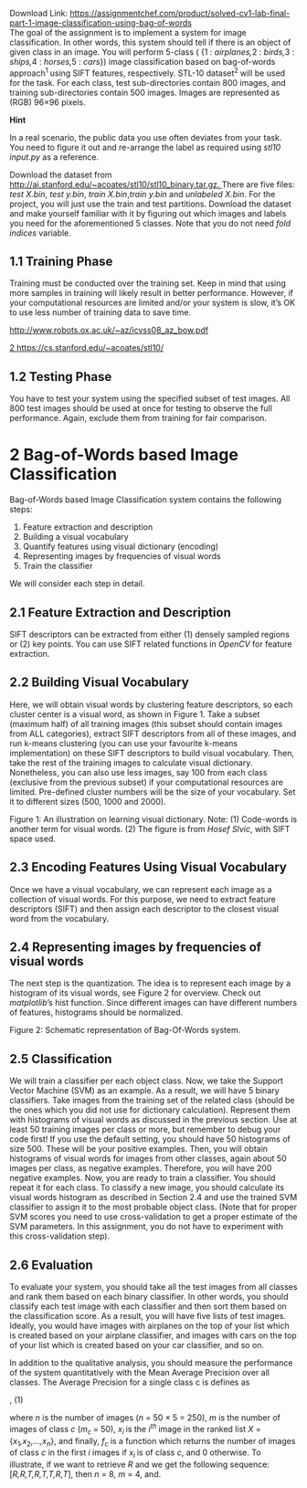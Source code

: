 Download Link: https://assignmentchef.com/product/solved-cv1-lab-final-part-1-image-classification-using-bag-of-words
<br>
The goal of the assignment is to implement a system for image classification. In other words, this system should tell if there is an object of given class in an image. You will perform 5-class ( {1 : <em>airplanes,</em>2 : <em>birds,</em>3 : <em>ships,</em>4 : <em>horses,</em>5 : <em>cars</em>}) image classification based on bag-of-words approach<sup>1 </sup>using SIFT features, respectively. STL-10 dataset<sup>2 </sup>will be used for the task. For each class, test sub-directories contain 800 images, and training sub-directories contain 500 images. Images are represented as (RGB) 96×96 pixels.

<strong>Hint</strong>

In a real scenario, the public data you use often deviates from your task. You need to figure it out and re-arrange the label as required using <em>stl10 input.py </em>as a reference.

Download the dataset from <a href="http://ai.stanford.edu/~acoates/stl10/stl10_binary.tar.gz">http://ai.stanford.edu/</a><a href="http://ai.stanford.edu/~acoates/stl10/stl10_binary.tar.gz">~</a><a href="http://ai.stanford.edu/~acoates/stl10/stl10_binary.tar.gz">acoates/stl10/stl10_binary.tar.gz</a><a href="http://ai.stanford.edu/~acoates/stl10/stl10_binary.tar.gz">. </a>There are five files: <em>test X.bin</em>, <em>test y.bin</em>, <em>train X.bin</em>,<em>train y.bin </em>and <em>unlabeled X.bin</em>. For the project, you will just use the train and test partitions. Download the dataset and make yourself familiar with it by figuring out which images and labels you need for the aforementioned 5 classes. Note that you do not need <em>fold </em><em>indices </em>variable.

<h2>1.1         Training Phase</h2>

Training must be conducted over the training set. Keep in mind that using more samples in training will likely result in better performance. However, if your computational resources are limited and/or your system is slow, it’s OK to use less number of training data to save time.

<a href="http://www.robots.ox.ac.uk/~az/icvss08_az_bow.pdf">http://www.robots.ox.ac.uk/</a><a href="http://www.robots.ox.ac.uk/~az/icvss08_az_bow.pdf">~</a><a href="http://www.robots.ox.ac.uk/~az/icvss08_az_bow.pdf">az/icvss08_az_bow.pdf</a>

<a href="https://cs.stanford.edu/~acoates/stl10/">2 </a><a href="https://cs.stanford.edu/~acoates/stl10/">https://cs.stanford.edu/</a><a href="https://cs.stanford.edu/~acoates/stl10/">~</a><a href="https://cs.stanford.edu/~acoates/stl10/">acoates/stl10/</a>

<h2>1.2         Testing Phase</h2>

You have to test your system using the specified subset of test images. All 800 test images should be used at once for testing to observe the full performance. Again, exclude them from training for fair comparison.

<h1>2           Bag-of-Words based Image Classification</h1>

Bag-of-Words based Image Classification system contains the following steps:

<ol>

 <li>Feature extraction and description</li>

 <li>Building a visual vocabulary</li>

 <li>Quantify features using visual dictionary (encoding)</li>

 <li>Representing images by frequencies of visual words</li>

 <li>Train the classifier</li>

</ol>

We will consider each step in detail.

<h2>2.1         Feature Extraction and Description</h2>

SIFT descriptors can be extracted from either (1) densely sampled regions or (2) key points. You can use SIFT related functions in <em>OpenCV </em>for feature extraction.

<h2>2.2         Building Visual Vocabulary</h2>

Here, we will obtain visual words by clustering feature descriptors, so each cluster center is a visual word, as shown in Figure 1. Take a subset (maximum half) of all training images (this subset should contain images from ALL categories), extract SIFT descriptors from all of these images, and run k-means clustering (you can use your favourite k-means implementation) on these SIFT descriptors to build visual vocabulary. Then, take the rest of the training images to calculate visual dictionary. Nonetheless, you can also use less images, say 100 from each class (exclusive from the previous subset) if your computational resources are limited. Pre-defined cluster numbers will be the size of your vocabulary. Set it to different sizes (500, 1000 and 2000).

Figure 1: An illustration on learning visual dictionary. Note: (1) Code-words is another term for visual words. (2) The figure is from <em>Hosef Slvic</em>, with SIFT space used.

<h2>2.3         Encoding Features Using Visual Vocabulary</h2>

Once we have a visual vocabulary, we can represent each image as a collection of visual words. For this purpose, we need to extract feature descriptors (SIFT) and then assign each descriptor to the closest visual word from the vocabulary.

<h2>2.4         Representing images by frequencies of visual words</h2>

The next step is the quantization. The idea is to represent each image by a histogram of its visual words, see Figure 2 for overview. Check out <em>matplotlib</em>’s hist function. Since different images can have different numbers of features, histograms should be normalized.

Figure 2: Schematic representation of Bag-Of-Words system.

<h2>2.5         Classification</h2>

We will train a classifier per each object class. Now, we take the Support Vector Machine (SVM) as an example. As a result, we will have 5 binary classifiers. Take images from the training set of the related class (should be the ones which you did not use for dictionary calculation). Represent them with histograms of visual words as discussed in the previous section. Use at least 50 training images per class or more, but remember to debug your code first! If you use the default setting, you should have 50 histograms of size 500. These will be your positive examples. Then, you will obtain histograms of visual words for images from other classes, again about 50 images per class, as negative examples. Therefore, you will have 200 negative examples. Now, you are ready to train a classifier. You should repeat it for each class. To classify a new image, you should calculate its visual words histogram as described in Section 2.4 and use the trained SVM classifier to assign it to the most probable object class. (Note that for proper SVM scores you need to use cross-validation to get a proper estimate of the SVM parameters. In this assignment, you do not have to experiment with this cross-validation step).

<h2>2.6         Evaluation</h2>

To evaluate your system, you should take all the test images from all classes and rank them based on each binary classifier. In other words, you should classify each test image with each classifier and then sort them based on the classification score. As a result, you will have five lists of test images. Ideally, you would have images with airplanes on the top of your list which is created based on your airplane classifier, and images with cars on the top of your list which is created based on your car classifier, and so on.

In addition to the qualitative analysis, you should measure the performance of the system quantitatively with the Mean Average Precision over all classes. The Average Precision for a single class c is defines as

,                                                                              (1)

where <em>n </em>is the number of images (<em>n </em>= 50 × 5 = 250), <em>m </em>is the number of images of class <em>c </em>(<em>m<sub>c </sub></em>= 50), <em>x<sub>i </sub></em>is the <em>i<sup>th </sup></em>image in the ranked list <em>X </em>= {<em>x</em><sub>1</sub><em>,x</em><sub>2</sub><em>,…,x<sub>n</sub></em>}, and finally, <em>f<sub>c </sub></em>is a function which returns the number of images of class <em>c </em>in the first <em>i </em>images if <em>x<sub>i </sub></em>is of class <em>c</em>, and 0 otherwise. To illustrate, if we want to retrieve <em>R </em>and we get the following sequence: [<em>R,R,T,R,T,T,R,T</em>], then <em>n </em>= 8, <em>m </em>= 4, and.